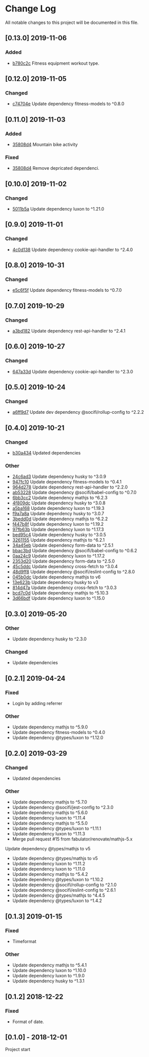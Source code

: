 # Change Log
All notable changes to this project will be documented in this file.

## [0.13.0] 2019-11-06
### Added
- [b780c2c](https://github.com/fabulator/garmin-api-handler/commit/b780c2c4a8d2fa0d80a2ef2fc6c5e70493c41562) Fitness equipment workout type.

## [0.12.0] 2019-11-05
### Changed
- [c74704e](https://github.com/fabulator/garmin-api-handler/commit/c74704eaa2ac60a35289d26d81d1c3e5c94c60e3) Update dependency fitness-models to ^0.8.0

## [0.11.0] 2019-11-03
### Added
- [35808d4](https://github.com/fabulator/garmin-api-handler/commit/35808d4650439befd1268f2728bd64ea67491335) Mountain bike activity

### Fixed
- [35808d4](https://github.com/fabulator/garmin-api-handler/commit/35808d4650439befd1268f2728bd64ea67491335) Remove depricated dependenci.

## [0.10.0] 2019-11-02
### Changed
- [5011b5a](https://github.com/fabulator/garmin-api-handler/commit/5011b5a3c6de4316dc942bb5c184206183d221c9) Update dependency luxon to ^1.21.0

## [0.9.0] 2019-11-01
### Changed
- [4c0d138](https://github.com/fabulator/garmin-api-handler/commit/4c0d1387f1b6128001adb3e49f61838ba9543039) Update dependency cookie-api-handler to ^2.4.0

## [0.8.0] 2019-10-31
### Changed
- [e5c6f5f](https://github.com/fabulator/garmin-api-handler/commit/e5c6f5f6b68b0ab17995beb895dbf7f8c3eac666) Update dependency fitness-models to ^0.7.0

## [0.7.0] 2019-10-29
### Changed
- [a3bd182](https://github.com/fabulator/garmin-api-handler/commit/a3bd1827b77fe7d3f10d4631f73d2652ad00bba8) Update dependency rest-api-handler to ^2.4.1

## [0.6.0] 2019-10-27
### Changed
- [647a33d](https://github.com/fabulator/garmin-api-handler/commit/647a33da38181c586c764d161ecbf5a72683917f) Update dependency cookie-api-handler to ^2.3.0

## [0.5.0] 2019-10-24
### Changed
- [a6ff9d7](https://github.com/fabulator/garmin-api-handler/commit/a6ff9d745ff15a8bad5d9b010d52ef68196f3ae1) Update dev dependency @socifi/rollup-config to ^2.2.2

## [0.4.0] 2019-10-21
### Changed
- [b30a434](https://github.com/fabulator/garmin-api-handler/commit/b30a434be480c835f3d9d759d87c75a10e6927d5) Updated dependencies

### Other
- [24c6ad3](https://github.com/fabulator/garmin-api-handler/commit/24c6ad3e17a8bdc18d881047b699b5039ddcd519) Update dependency husky to ^3.0.9
- [947fc10](https://github.com/fabulator/garmin-api-handler/commit/947fc10697c456c4aed1cee120664a5bf29f1557) Update dependency fitness-models to ^0.4.1
- [964d278](https://github.com/fabulator/garmin-api-handler/commit/964d278297a55edf1e1c7ce898a0c4780eea0ee2) Update dependency rest-api-handler to ^2.2.0
- [ab53228](https://github.com/fabulator/garmin-api-handler/commit/ab53228ce4b31ee96ec71cb19fd47c1a65b07a94) Update dependency @socifi/babel-config to ^0.7.0
- [6bb3cc2](https://github.com/fabulator/garmin-api-handler/commit/6bb3cc2b200dd462f16731ae0597a126415044c4) Update dependency mathjs to ^6.2.3
- [4f809dc](https://github.com/fabulator/garmin-api-handler/commit/4f809dc574d0be2e56ca43fe4388938119722936) Update dependency husky to ^3.0.8
- [a5ba168](https://github.com/fabulator/garmin-api-handler/commit/a5ba16822c389a2b1354125d2b752a1bce79e02f) Update dependency luxon to ^1.19.3
- [f9a7a8a](https://github.com/fabulator/garmin-api-handler/commit/f9a7a8aee884507ba73d5a7ea6f9da0d06d469e8) Update dependency husky to ^3.0.7
- [3bedd0d](https://github.com/fabulator/garmin-api-handler/commit/3bedd0d3abe94672b76f5b843942c4dca7cf8b22) Update dependency mathjs to ^6.2.2
- [f447b8f](https://github.com/fabulator/garmin-api-handler/commit/f447b8f8bca3daa793fa45cc9a12808f7d7d48f2) Update dependency luxon to ^1.19.2
- [97fb63b](https://github.com/fabulator/garmin-api-handler/commit/97fb63b2fe6c796c8d210119188899c692eb432b) Update dependency luxon to ^1.17.3
- [bed95c4](https://github.com/fabulator/garmin-api-handler/commit/bed95c47737b999a9159c5c842e0fe02dfe314c7) Update dependency husky to ^3.0.5
- [3261155](https://github.com/fabulator/garmin-api-handler/commit/3261155fdbc6b2b09ef0e8ebe8bdeaa784cdb883) Update dependency mathjs to ^6.2.1
- [34a45eb](https://github.com/fabulator/garmin-api-handler/commit/34a45eb1530f2d5e6c0985e89bac26c75a9f3023) Update dependency form-data to ^2.5.1
- [bbac3bd](https://github.com/fabulator/garmin-api-handler/commit/bbac3bd715ebd5a9cddb93e2d403a757d6af6a0d) Update dependency @socifi/babel-config to ^0.6.2
- [0aa24c9](https://github.com/fabulator/garmin-api-handler/commit/0aa24c9c80766c35df358ed8aa7ea90f707db1d4) Update dependency luxon to ^1.17.2
- [2353d20](https://github.com/fabulator/garmin-api-handler/commit/2353d207b9078870df547268b529586f14af2845) Update dependency form-data to ^2.5.0
- [45c5ddc](https://github.com/fabulator/garmin-api-handler/commit/45c5ddc74f6ab13eae8e7fc0390dd47d309158c8) Update dependency cross-fetch to ^3.0.4
- [48d9ff8](https://github.com/fabulator/garmin-api-handler/commit/48d9ff8e6453a291ea8377c55fc715210e124ab4) Update dependency @socifi/eslint-config to ^2.8.0
- [045b0dc](https://github.com/fabulator/garmin-api-handler/commit/045b0dc7cc6521b8987084303a187a69a293a558) Update dependency mathjs to v6
- [13e623b](https://github.com/fabulator/garmin-api-handler/commit/13e623b617489580b74ca447b2bcb07f267c24cd) Update dependency husky to v3
- [814d47a](https://github.com/fabulator/garmin-api-handler/commit/814d47a0bc63e829e7ccff1818aa4541b2e84432) Update dependency cross-fetch to ^3.0.3
- [bcd7c0d](https://github.com/fabulator/garmin-api-handler/commit/bcd7c0d215d38b3410834ff2d1317abdf681e464) Update dependency mathjs to ^5.10.3
- [3d66bdf](https://github.com/fabulator/garmin-api-handler/commit/3d66bdf692dfb09271742752097f7e06a79612e3) Update dependency luxon to ^1.15.0

## [0.3.0] 2019-05-20
### Other
- Update dependency husky to ^2.3.0

### Changed
- Update dependencies 

## [0.2.1] 2019-04-24
### Fixed
- Login by adding referrer

### Other
- Update dependency mathjs to ^5.9.0
- Update dependency fitness-models to ^0.4.0
- Update dependency @types/luxon to ^1.12.0

## [0.2.0] 2019-03-29
### Changed
- Updated dependencies

### Other
- Update dependency mathjs to ^5.7.0
- Update dependency @socifi/jest-config to ^2.3.0
- Update dependency mathjs to ^5.6.0
- Update dependency luxon to ^1.11.4
- Update dependency mathjs to ^5.5.0
- Update dependency @types/luxon to ^1.11.1
- Update dependency luxon to ^1.11.3
- Merge pull request #15 from fabulator/renovate/mathjs-5.x

Update dependency @types/mathjs to v5
- Update dependency @types/mathjs to v5
- Update dependency luxon to ^1.11.2
- Update dependency luxon to ^1.11.0
- Update dependency mathjs to ^5.4.2
- Update dependency @types/luxon to ^1.10.2
- Update dependency @socifi/rollup-config to ^2.1.0
- Update dependency @socifi/eslint-config to ^2.6.1
- Update dependency @types/mathjs to ^4.4.5
- Update dependency @types/luxon to ^1.4.2

## [0.1.3] 2019-01-15
### Fixed
- Timeformat

### Other
- Update dependency mathjs to ^5.4.1
- Update dependency luxon to ^1.10.0
- Update dependency luxon to ^1.9.0
- Update dependency husky to ^1.3.1

## [0.1.2] 2018-12-22
### Fixed
- Format of date.

## [0.1.0] - 2018-12-01
Project start

